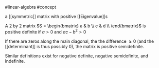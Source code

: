 
#linear-algebra #concept 

a [[symmetric]] matrix with positive [[Eigenvalue]]s

A 2 by 2 matrix $S = 
\begin{bmatrix}
	a & b \\
	c & d \\
\end{bmatrix}$ is positive definite if $a > 0$ and $ac - b^2 > 0$

If there are zeros along the main diagonal, the the difference $\geq 0$ (and the [[determinant]] is thus possibly $0$), the matrix is positive semidefinite.

Similar definitions exist for negative definite, negative semidefinite, and indefinite.
